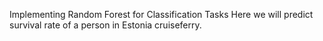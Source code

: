 Implementing Random Forest for Classification Tasks
Here we will predict survival rate of a person in Estonia cruiseferry. 
